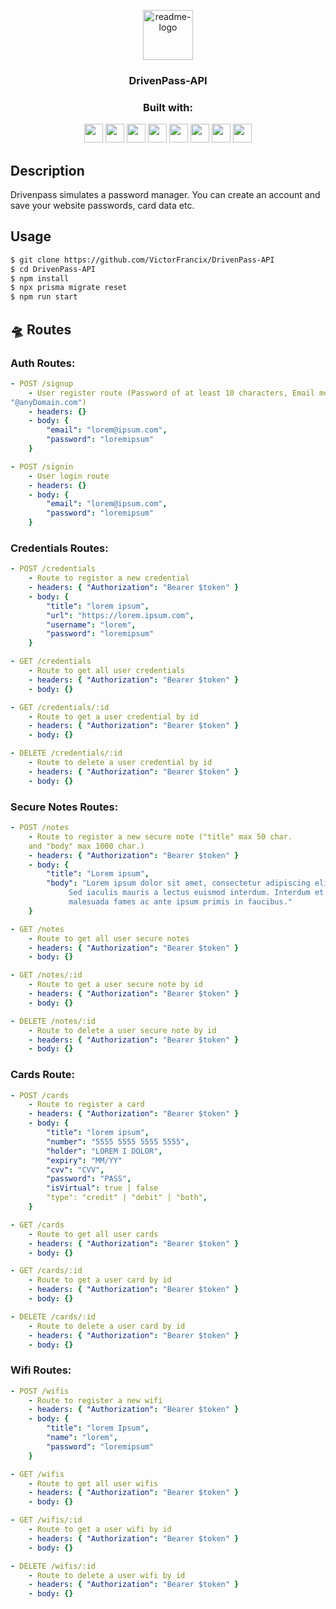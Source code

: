 <p align="center">
  <a href="https://github.com/VictorFrancix/DrivenPass-API">
    <img src="https://notion-emojis.s3-us-west-2.amazonaws.com/prod/svg-twitter/1f512.svg" alt="readme-logo" width="80" height="80">
  </a>

  <h3 align="center">
    DrivenPass-API
    
    
  </h3>
</p>

<div align="center">
  <h3 align="center">Built with:</h3>

  <img src="https://img.shields.io/badge/Heroku-430098?style=for-the-badge&logo=heroku&logoColor=white" height="30px"/>
  <img src="https://img.shields.io/badge/PostgreSQL-316192?style=for-the-badge&logo=postgresql&logoColor=white" height="30px"/>
  <img src="https://img.shields.io/badge/TypeScript-007ACC?style=for-the-badge&logo=typescript&logoColor=white" height="30px"/>
  <img src="https://img.shields.io/badge/Node.js-43853D?style=for-the-badge&logo=node.js&logoColor=white" height="30px"/>  
  <img src="https://img.shields.io/badge/Express.js-404D59?style=for-the-badge&logo=Express.js&logoColor=white" height="30px"/>  
  <img src="https://img.shields.io/badge/Prisma-3982CE?style=for-the-badge&logo=Prisma&logoColor=white" height="30px"/>
  <img src="https://img.shields.io/badge/JWT-323330?style=for-the-badge&logo=json-web-tokens&logoColor" height="30px"/>
  <img src="https://img.shields.io/badge/Docker-17202C?style=for-the-badge&logo=Docker&logoColor" height="30px"/>
</div>

## Description

Drivenpass simulates a password manager. You can create an account and save your website passwords, card data etc.

## Usage

```bash
$ git clone https://github.com/VictorFrancix/DrivenPass-API
$ cd DrivenPass-API
$ npm install
$ npx prisma migrate reset
$ npm run start
```

## :flying_saucer: Routes

### Auth Routes:

```yml
- POST /signup
    - User register route (Password of at least 10 characters, Email model required
"@anyDomain.com")
    - headers: {}
    - body: {
        "email": "lorem@ipsum.com",
        "password": "loremipsum"
    }
```
```yml
- POST /signin
    - User login route
    - headers: {}
    - body: {
        "email": "lorem@ipsum.com",
        "password": "loremipsum"
    }
```
    
### Credentials Routes:

```yml
- POST /credentials
    - Route to register a new credential
    - headers: { "Authorization": "Bearer $token" }
    - body: {
        "title": "lorem ipsum",
        "url": "https://lorem.ipsum.com",
        "username": "lorem",
        "password": "loremipsum"
    }
```
```yml
- GET /credentials
    - Route to get all user credentials
    - headers: { "Authorization": "Bearer $token" }
    - body: {}
```
```yml
- GET /credentials/:id
    - Route to get a user credential by id
    - headers: { "Authorization": "Bearer $token" }
    - body: {}
```
```yml
- DELETE /credentials/:id
    - Route to delete a user credential by id
    - headers: { "Authorization": "Bearer $token" }
    - body: {}
```
    
### Secure Notes Routes:

``` yml
- POST /notes
    - Route to register a new secure note ("title" max 50 char. 
    and "body" max 1000 char.)
    - headers: { "Authorization": "Bearer $token" }
    - body: {
        "title": "Lorem ipsum",
        "body": "Lorem ipsum dolor sit amet, consectetur adipiscing elit.
             Sed iaculis mauris a lectus euismod interdum. Interdum et
             malesuada fames ac ante ipsum primis in faucibus."
    }
```
```yml
- GET /notes
    - Route to get all user secure notes
    - headers: { "Authorization": "Bearer $token" }
    - body: {}
```
```yml
- GET /notes/:id
    - Route to get a user secure note by id
    - headers: { "Authorization": "Bearer $token" }
    - body: {}
```
```yml
- DELETE /notes/:id
    - Route to delete a user secure note by id
    - headers: { "Authorization": "Bearer $token" }
    - body: {}
```
    
### Cards Route:

```yml
- POST /cards
    - Route to register a card
    - headers: { "Authorization": "Bearer $token" }
    - body: {
        "title": "lorem ipsum",
        "number": "5555 5555 5555 5555",
        "holder": "LOREM I DOLOR",
        "expiry": "MM/YY"
        "cvv": "CVV",
        "password": "PASS",
        "isVirtual": true | false
        "type": "credit" | "debit" | "both",
    }
```
```yml
- GET /cards
    - Route to get all user cards
    - headers: { "Authorization": "Bearer $token" }
    - body: {}
```
```yml
- GET /cards/:id
    - Route to get a user card by id
    - headers: { "Authorization": "Bearer $token" }
    - body: {}
```
```yml
- DELETE /cards/:id
    - Route to delete a user card by id
    - headers: { "Authorization": "Bearer $token" }
    - body: {}
```
    
### Wifi Routes:

```yml
- POST /wifis
    - Route to register a new wifi
    - headers: { "Authorization": "Bearer $token" }
    - body: {
        "title": "lorem Ipsum",
        "name": "lorem",
        "password": "loremipsum"
    }
```
```yml
- GET /wifis
    - Route to get all user wifis
    - headers: { "Authorization": "Bearer $token" }
    - body: {}
```
```yml
- GET /wifis/:id
    - Route to get a user wifi by id
    - headers: { "Authorization": "Bearer $token" }
    - body: {}
```
```yml
- DELETE /wifis/:id
    - Route to delete a user wifi by id 
    - headers: { "Authorization": "Bearer $token" }
    - body: {}
```
